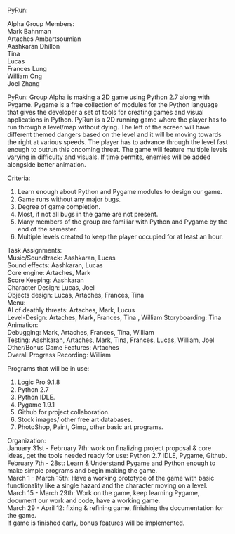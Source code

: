 PyRun:

Alpha Group Members:  
Mark Bahnman  
Artaches Ambartsoumian  
Aashkaran Dhillon  
Tina  
Lucas  
Frances Lung  
William Ong  
Joel Zhang  

PyRun:
Group Alpha is making a 2D game using Python 2.7 along with Pygame. Pygame is a free collection of modules for the Python
language that gives the developer a set of tools for creating games and visual applications in Python. PyRun is a
2D running game where the player has to run through a level/map without dying. The left of the screen will have different themed
dangers based on the level and it will be moving towards the right at various speeds. The player has to advance through the level
fast enough to outrun this oncoming threat. The game will feature multiple levels varying in difficulty and visuals.
If time permits, enemies will be added alongside better animation.

Criteria:
1. Learn enough about Python and Pygame modules to design our game.  
1. Game runs without any major bugs.  
2. Degree of game completion.  
4. Most, if not all bugs in the game are not present.  
5. Many members of the group are familiar with Python and Pygame by the end of the semester.  
6. Multiple levels created to keep the player occupied for at least an hour.  


Task Assignments:  
Music/Soundtrack: Aashkaran, Lucas  
Sound effects: Aashkaran, Lucas  
Core engine: Artaches, Mark  
Score Keeping: Aashkaran  
Character Design: Lucas, Joel  
Objects design: Lucas, Artaches, Frances, Tina   
Menu:   
AI of deathly threats: Artaches, Mark, Lucus  
Level-Design: Artaches, Mark, Frances, Tina , William
Storyboarding: Tina  
Animation:   
Debugging: Mark, Artaches, Frances, Tina, William  
Testing: Aashkaran, Artaches, Mark, Tina, Frances, Lucas, William, Joel  
Other/Bonus Game Features: Artaches  
Overall Progress Recording: William  

Programs that will be in use:  
1. Logic Pro 9.1.8  
2. Python 2.7  
3. Python IDLE.  
4. Pygame 1.9.1  
5. Github for project collaboration.  
6. Stock images/ other free art databases.  
7. PhotoShop, Paint, Gimp, other basic art programs.  

Organization:  
January 31st - February 7th: work on finalizing project proposal & core ideas, get the tools needed ready for use: Python 2.7 IDLE, Pygame, Github.  
February 7th - 28st: Learn & Understand Pygame and Python enough to make simple programs and begin making the game.  
March 1 - March 15th: Have a working prototype of the game with basic functionality like a single hazard and the character moving on a level.  
March 15 - March 29th: Work on the game, keep learning Pygame, document our work and code, have a working game.  
March 29 - April 12: fixing & refining game, finishing the documentation for the game.  
If game is finished early, bonus features will be implemented.  
